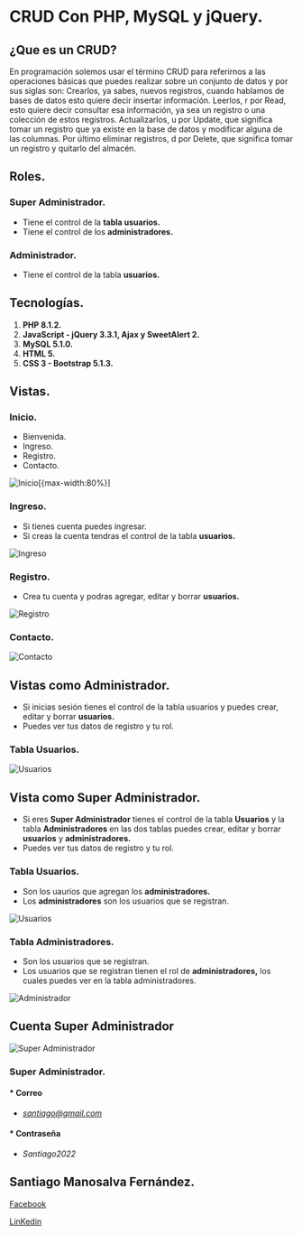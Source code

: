 # **CRUD Con PHP, MySQL y jQuery.**

## ¿Que es un CRUD?
En programación solemos usar el término CRUD para referirnos a las operaciones básicas que puedes realizar sobre un conjunto de datos y por sus siglas son:
Crearlos, ya sabes, nuevos registros, cuando hablamos de bases de datos esto quiere decir insertar información.
Leerlos, r por Read, esto quiere decir consultar esa información, ya sea un registro o una colección de estos registros.
Actualizarlos, u por Update, que significa tomar un registro que ya existe en la base de datos y modificar alguna de las columnas.
Por último eliminar registros, d por Delete, que significa tomar un registro y quitarlo del almacén.

## Roles.

### Super Administrador.

* Tiene el control de la **tabla usuarios.**
* Tiene el control de los **administradores.**

### Administrador.

* Tiene el control de la tabla **usuarios.**

## Tecnologías.

1. **PHP 8.1.2.**
2. **JavaScript - jQuery 3.3.1, Ajax y SweetAlert 2.**
3. **MySQL 5.1.0.**
4. **HTML 5.**
5. **CSS 3 - Bootstrap 5.1.3.**

## Vistas.

### Inicio.

* Bienvenida.
* Ingreso.
* Registro.
* Contacto.

![Inicio](readme/images/1646856530612.png)[{max-width:80%}]

### Ingreso.

* Si tienes cuenta puedes ingresar.
* Si creas la cuenta tendras el control de la tabla **usuarios.**

![Ingreso](readme/images/1646856600559.png)

### Registro.

* Crea tu cuenta y podras agregar, editar y borrar **usuarios.**

![Registro](readme/images/1646856641496.png)

### Contacto.

![Contacto](readme/images/1646856719951.png)

## Vistas como Administrador.

* Si inicias sesión tienes el control de la tabla usuarios y puedes crear, editar y borrar **usuarios.**
* Puedes ver tus datos de registro y tu rol.

### Tabla Usuarios.

![Usuarios](readme/images/1646857015167.png)

## Vista como Super Administrador.

* Si eres **Super Administrador** tienes el control de la tabla **Usuarios** y la tabla **Administradores** en las dos tablas puedes crear, editar y borrar **usuarios** y **administradores.**
* Puedes ver tus datos de registro y tu rol.

### Tabla Usuarios.

* Son los uaurios que agregan los **administradores.**
* Los **administradores** son los usuarios que se registran.

![Usuarios](readme/images/1646857124686.png)

### Tabla Administradores.

* Son los usuarios que se registran.
* Los usuarios que se registran tienen el rol de **administradores,** los cuales puedes ver en la tabla administradores.

![Administrador](readme/images/1646857151787.png)

## Cuenta Super Administrador

![Super Administrador](readme/images/1646858032247.png)

### Super Administrador.

#### * Correo

* *santiago@gmail.com*

#### * Contraseña

* *Santiago2022*

## Santiago Manosalva Fernández.

[Facebook](https://www.facebook.com/santii.manosalva)

[LinKedin](https://www.linkedin.com/in/santiago-manosalva-fern%C3%A1ndez-b648241b8/)
